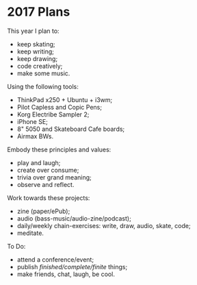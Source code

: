 # 2017 Plans

This year I plan to:

* keep skating;
* keep writing;
* keep drawing;
* code creatively;
* make some music.

Using the following tools:

* ThinkPad x250 + Ubuntu + i3wm;
* Pilot Capless and Copic Pens;
* Korg Electribe Sampler 2;
* iPhone SE;
* 8" 5050 and Skateboard Cafe boards;
* Airmax BWs.

Embody these principles and values:

* play and laugh;
* create over consume;
* trivia over grand meaning;
* observe and reflect.

Work towards these projects:

* zine (paper/ePub);
* audio (bass-music/audio-zine/podcast);
* daily/weekly chain-exercises: write, draw, audio, skate,
  code;
* meditate.

To Do:

* attend a conference/event;
* publish _finished/complete/finite_ things;
* make friends, chat, laugh, be cool.
